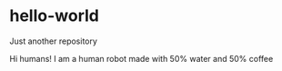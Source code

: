 # hello-world
Just another repository

Hi humans!
I am a human robot made with 50% water and 50% coffee
